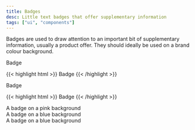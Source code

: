 ```yaml
---
title: Badges
desc: Little text badges that offer supplementary information
tags: ["ui", "components"]
---
```

Badges are used to draw attention to an important bit of supplementary information, usually a product offer. They should ideally be used on a brand colour background.

<span class="badge">Badge</span>

{{< highlight html >}}
<span class="badge">Badge</span>
{{< /highlight >}}

<span class="badge bg--pink">Badge</span>

{{< highlight html >}}
<span class="badge bg--pink">Badge</span>
{{< /highlight >}}

<div class="bg--pink pad--sm">
    <span class="badge">A badge on a pink background</span>
</div>
<div class="bg--blue pad--sm">
    <span class="badge">A badge on a blue background</span>
</div>
<div class="bg--green pad--sm">
    <span class="badge">A badge on a blue background</span>
</div>